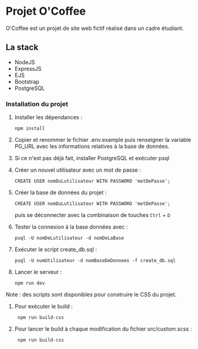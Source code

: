 # Projet O'Coffee

O'Coffee est un projet de site web fictif réalisé dans un cadre étudiant.

## La stack

- NodeJS
- ExpressJS
- EJS 
- Bootstrap
- PostgreSQL

### Installation du projet

1. Installer les dépendances :
   ```npm
   npm install
   ```

2. Copier et renommer le fichier .env.example puis renseigner la variable PG_URL avec les informations relatives à la base de données.
   
3. Si ce n'est pas déjà fait, installer PostgreSQL et exécuter psql
   
4. Créer un nouvel utilisateur avec un mot de passe :
   ```psql
   CREATE USER nomDuLutilisateur WITH PASSWORD 'motDePasse';
   ```

5. Créer la base de données du projet :
   ```psql
   CREATE USER nomDuLutilisateur WITH PASSWORD 'motDePasse';
   ```
   puis se déconnecter avec la combinaison de touches `Ctrl` + `D`

6. Tester la connexion à la base données avec :
    ```psql
   psql -U nomDeLutilisateur -d nomDeLaBase
   ```

7. Exécuter le script create_db.sql :
   ```psql
   psql -U numUtilisateur -d nomBaseDeDonnees -f create_db.sql
   ```
   
8. Lancer le serveur :
   ```npm
   npm run dev
   ```

Note : des scripts sont disponibles pour construire le CSS du projet.

1. Pour exécuter le build :
   ```npm
    npm run build-css
    ```
2. Pour lancer le build à chaque modification du fichier src/custom.scss :
   ```npm
    npm run build-css
    ```